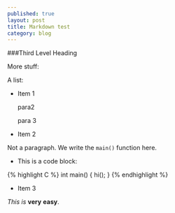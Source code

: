 ```yaml
---
published: true
layout: post
title: Markdown test
category: blog
---
```


###Third Level Heading

More stuff:


A list:

*   Item 1  

    para2

    para 3

*   Item 2

Not a paragraph. We write the `main()` function here.

*   This is a code block:

{% highlight C %}
int main()
{
    hi();
}
{% endhighlight %}

*   Item 3

_This_ *is* **very** __easy__.


